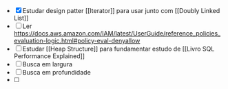 - [x] Estudar design patter [[Iterator]] para usar junto com [[Doubly Linked List]]
- [ ] Ler https://docs.aws.amazon.com/IAM/latest/UserGuide/reference_policies_evaluation-logic.html#policy-eval-denyallow
- [ ] Estudar [[Heap Structure]] para fundamentar estudo de [[Livro SQL Performance Explained]]
- [ ] Busca em largura
- [ ] Busca em profundidade
- [ ] 